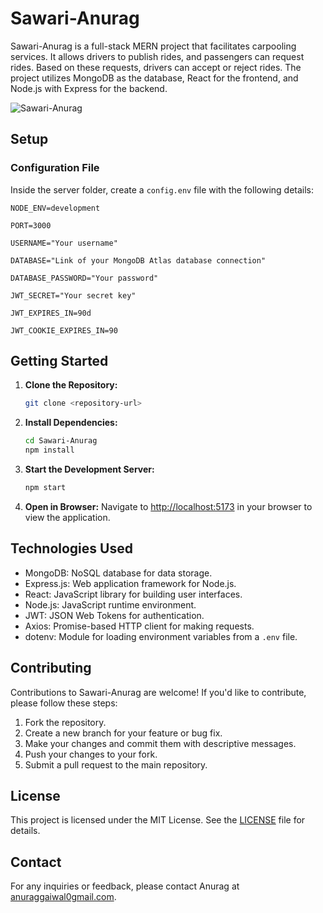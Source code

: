 # Sawari-Anurag

Sawari-Anurag is a full-stack MERN project that facilitates carpooling services. It allows drivers to publish rides, and passengers can request rides. Based on these requests, drivers can accept or reject rides. The project utilizes MongoDB as the database, React for the frontend, and Node.js with Express for the backend.

![Sawari-Anurag](https://github.com/pranavraikar01/sawari-pranav/assets/114228628/bcdf9365-b29c-4d7e-a072-e8ce9a32297b)

## Setup

### Configuration File

Inside the server folder, create a `config.env` file with the following details:

```plaintext
NODE_ENV=development

PORT=3000

USERNAME="Your username"

DATABASE="Link of your MongoDB Atlas database connection"

DATABASE_PASSWORD="Your password"

JWT_SECRET="Your secret key"

JWT_EXPIRES_IN=90d

JWT_COOKIE_EXPIRES_IN=90
```

## Getting Started

1. **Clone the Repository:**
   ```bash
   git clone <repository-url>
   ```

2. **Install Dependencies:**
   ```bash
   cd Sawari-Anurag
   npm install
   ```

3. **Start the Development Server:**
   ```bash
   npm start
   ```

4. **Open in Browser:**
   Navigate to [http://localhost:5173](http://localhost:5173) in your browser to view the application.

## Technologies Used

- MongoDB: NoSQL database for data storage.
- Express.js: Web application framework for Node.js.
- React: JavaScript library for building user interfaces.
- Node.js: JavaScript runtime environment.
- JWT: JSON Web Tokens for authentication.
- Axios: Promise-based HTTP client for making requests.
- dotenv: Module for loading environment variables from a `.env` file.

## Contributing

Contributions to Sawari-Anurag are welcome! If you'd like to contribute, please follow these steps:

1. Fork the repository.
2. Create a new branch for your feature or bug fix.
3. Make your changes and commit them with descriptive messages.
4. Push your changes to your fork.
5. Submit a pull request to the main repository.

## License

This project is licensed under the MIT License. See the [LICENSE](LICENSE) file for details.

## Contact

For any inquiries or feedback, please contact Anurag at [anuraggaiwal0gmail.com](mailto:anuraggaiwal0gmail.com).
